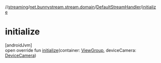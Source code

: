//[streaming](../../../index.md)/[net.bunnystream.stream.domain](../index.md)/[DefaultStreamHandler](index.md)/[initialize](initialize.md)

# initialize

[androidJvm]\
open override fun [initialize](initialize.md)(container: [ViewGroup](https://developer.android.com/reference/kotlin/android/view/ViewGroup.html), deviceCamera: [DeviceCamera](../../net.bunnystream.stream/-device-camera/index.md))
